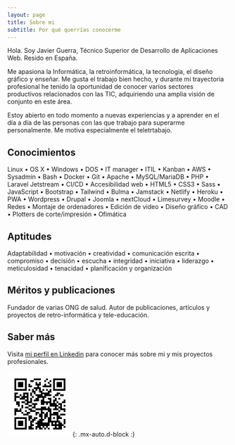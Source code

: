 ```yaml
---
layout: page
title: Sobre mi
subtitle: Por qué querrías conocerme
---
```


Hola. Soy Javier Guerra, Técnico Superior de Desarrollo de Aplicaciones Web. Resido en España.

Me apasiona la Informática, la retroinformática, la tecnología, el diseño gráfico y enseñar. Me gusta el trabajo bien hecho, y durante mi trayectoria profesional he tenido la oportunidad de conocer varios sectores productivos relacionados con las TIC, adquiriendo una amplia visión de conjunto en este área.

Estoy abierto en todo momento a nuevas experiencias y a aprender en el día a día de las personas con las que trabajo para superarme personalmente. Me motiva especialmente el teletrtabajo.

## Conocimientos
Linux • OS X • Windows • DOS • IT manager • ITIL • Kanban • AWS • Sysadmin • Bash • Docker • Git • Apache • MySQL/MariaDB • PHP • Laravel Jetstream  • CI/CD • Accesibilidad web • HTML5 • CSS3 • Sass • JavaScript • Bootstrap • Tailwind • Bulma • Jamstack • Netlify • Heroku • PWA • Wordpress • Drupal • Joomla • nextCloud • Limesurvey • Moodle • Redes • Montaje de ordenadores • Edición de video • Diseño gráfico • CAD • Plotters de corte/impresión • Ofimática

## Aptitudes
Adaptabilidad • motivación • creatividad • comunicación escrita • compromiso • decisión • escucha • integridad • iniciativa • liderazgo • meticulosidad • tenacidad • planificación y organización

## Méritos y publicaciones
Fundador de varias ONG de salud.
Autor de publicaciones, artículos y proyectos de retro-informática y tele-educación.

## Saber más
Visita [mi perfil en Linkedin](https://linkedin.com/in/javguerra) para conocer más sobre mi y mis proyectos profesionales.

![Código QR](assets/img/qr-code.png){: .mx-auto.d-block :}
